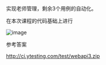 实现老师管理，剩余3个用例的自动化。

在本次课程的代码基础上进行

![image](https://user-images.githubusercontent.com/10496014/53007849-0b7aee80-3473-11e9-83a8-9c0d5f381c78.png)


参考答案

http://ci.ytesting.com/test/webapi3.zip
